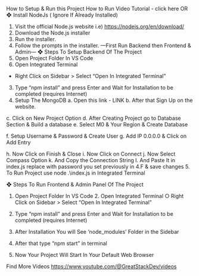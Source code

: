   How to Setup & Run this Project
How to Run Video Tutorial - click here OR
❖ Install NodeJs ( Ignore If Already Installed)
1. Visit the official Node.js website i.e)
  https://nodejs.org/en/download/
2. Download the Node.js installer
3. Run the installer.
4. Follow the prompts in the installer.
—First Run Backend then Frontend & Admin—
❖ Steps To Setup Backend Of The Project
1. Open Project Folder In VS Code
2. Open Integrated Terminal
- Right Click on Sidebar > Select “Open In Integrated Terminal”
3. Type “npm install” and press Enter and Wait for Installation to be completed (requires Internet)
4. Setup The MongoDB
a. Open this link - LINK
b. After that Sign Up on the website.
    
  c. Click on New Project Option
d. After Creating Project go to Database Section & Build a database
  e. Select M0 & Your Region & Create Database

  f. Setup Username & Password & Create User
 g. Add IP 0.0.0.0 & Click on Add Entry
 
 h. Now Click on Finish & Close
i. Now Click on Connect
j. Now Select Compass Option
k. And Copy the Connection String
l. And Paste It in index.js replace <password> with password you set previously in 4.F & save changes
5. To Run Project use node .\index.js in Integrated Terminal
     
  ❖ Steps To Run Frontend & Admin Panel Of The Project
1. Open Project Folder In VS Code 2. Open Integrated Terminal
○ Right Click on Sidebar > Select “Open In Integrated Terminal”

  3. Type “npm install” and press Enter and Wait for Installation to be completed (requires Internet)
4. After Installation You will See ‘node_modules’ Folder in the Sidebar
5. After that type “npm start” in terminal
6. Now Your Project Will Start In Your Default Web Browser
  
Find More Videos https://www.youtube.com/@GreatStackDev/videos
